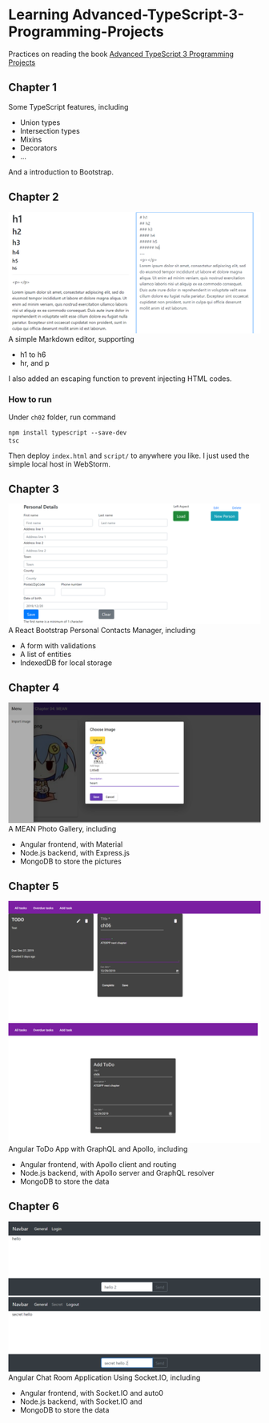 # Learning Advanced-TypeScript-3-Programming-Projects

Practices on reading the book [Advanced TypeScript 3 Programming Projects](https://www.packtpub.com/application-development/advanced-typescript-3-programming-projects?utm_source=github&utm_medium=repository&utm_campaign=)

## Chapter 1

Some TypeScript features, including

+ Union types
+ Intersection types
+ Mixins
+ Decorators
+ ...

And a introduction to Bootstrap.

## Chapter 2

![ch02](ch02.png)
A simple Markdown editor, supporting

+ h1 to h6
+ hr, and p

I also added an escaping function to prevent injecting HTML codes.

### How to run

Under `ch02` folder, run command

```shell script
npm install typescript --save-dev
tsc
```

Then deploy `index.html` and `script/` to anywhere you like.
I just used the simple local host in WebStorm.

## Chapter 3

![ch03](ch03.png)
A React Bootstrap Personal Contacts Manager, including

+ A form with validations
+ A list of entities
+ IndexedDB for local storage

## Chapter 4

![ch04](ch04.png)
A MEAN Photo Gallery, including

+ Angular frontend, with Material
+ Node.js backend, with Express.js
+ MongoDB to store the pictures

## Chapter 5

![ch05_1](ch05_1.png)
![ch05_2](ch05_2.png)
Angular ToDo App with GraphQL and Apollo, including

+ Angular frontend, with Apollo client and routing
+ Node.js backend, with Apollo server and GraphQL resolver
+ MongoDB to store the data

## Chapter 6

![ch06_1](ch06_1.png)
![ch06_2](ch06_2.png)
Angular Chat Room Application Using Socket.IO, including

+ Angular frontend, with Socket.IO and auto0
+ Node.js backend, with Socket.IO and
+ MongoDB to store the data
